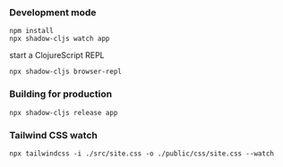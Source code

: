 
### Development mode
```
npm install
npx shadow-cljs watch app
```
start a ClojureScript REPL
```
npx shadow-cljs browser-repl
```
### Building for production

```
npx shadow-cljs release app
```

### Tailwind CSS watch
```
npx tailwindcss -i ./src/site.css -o ./public/css/site.css --watch
```
